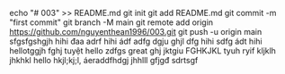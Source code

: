 echo "# 003" >> README.md
git init
git add README.md
git commit -m "first commit"
git branch -M main
git remote add origin https://github.com/nguyenthean1996/003.git
git push -u origin main
sfgsfgshgjh
hihi
đaa
adrf
hihi
ádf
adfg
dgju
ghjl
dfg
hihi
sdfg
ádt
hihi
hellotggjh
fghj
tuyệt
hello
zdfgs
great
ghj
jktgiu
FGHKJKL
tyuh
ryif
kljklh
jhkhkl
hello
hkjl;kj;l,
áeraddfhdgj
jhhlll
gfjgđ
sdrtsgf
